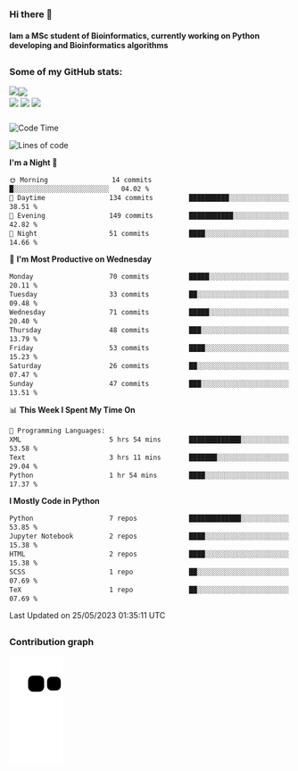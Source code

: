 ### Hi there 👋
#### Iam a MSc student of Bioinformatics, currently working on Python developing and Bioinformatics algorithms

##
### Some of my GitHub stats:

<div>
  <a href="https://github.com/AdrianoSilva19/AdrianoSilva19">
    <img heigth="180" align="left" src="https://github-readme-stats.vercel.app/api?username=AdrianoSilva19&count_private=true&include_all_comits=true&show_icons=true&theme=dracula" />
    <img heigth="180" align="center" src="https://github-readme-stats.vercel.app/api/top-langs/?username=AdrianoSilva19&langs_count=3&theme=dracula" />
  </a>
</div>

<div style="display:inline_block">
  <img align="center" heigth="30" width="30" src="https://cdn.jsdelivr.net/gh/devicons/devicon/icons/python/python-plain.svg" />
  <img align="center" heigth="30" width="30" src="https://cdn.jsdelivr.net/gh/devicons/devicon/icons/r/r-original.svg" />
  <img align="center" heigth="35" width="35" src="https://cdn.jsdelivr.net/gh/devicons/devicon/icons/neo4j/neo4j-original.svg" />
</div>

##

<!--START_SECTION:waka-->
![Code Time](http://img.shields.io/badge/Code%20Time-276%20hrs-blue)

![Lines of code](https://img.shields.io/badge/From%20Hello%20World%20I%27ve%20Written-2.6%20million%20lines%20of%20code-blue)

**I'm a Night 🦉** 

```text
🌞 Morning                14 commits          █░░░░░░░░░░░░░░░░░░░░░░░░   04.02 % 
🌆 Daytime                134 commits         ██████████░░░░░░░░░░░░░░░   38.51 % 
🌃 Evening                149 commits         ███████████░░░░░░░░░░░░░░   42.82 % 
🌙 Night                  51 commits          ████░░░░░░░░░░░░░░░░░░░░░   14.66 % 
```
📅 **I'm Most Productive on Wednesday** 

```text
Monday                   70 commits          █████░░░░░░░░░░░░░░░░░░░░   20.11 % 
Tuesday                  33 commits          ██░░░░░░░░░░░░░░░░░░░░░░░   09.48 % 
Wednesday                71 commits          █████░░░░░░░░░░░░░░░░░░░░   20.40 % 
Thursday                 48 commits          ███░░░░░░░░░░░░░░░░░░░░░░   13.79 % 
Friday                   53 commits          ████░░░░░░░░░░░░░░░░░░░░░   15.23 % 
Saturday                 26 commits          ██░░░░░░░░░░░░░░░░░░░░░░░   07.47 % 
Sunday                   47 commits          ███░░░░░░░░░░░░░░░░░░░░░░   13.51 % 
```


📊 **This Week I Spent My Time On** 

```text
💬 Programming Languages: 
XML                      5 hrs 54 mins       █████████████░░░░░░░░░░░░   53.58 % 
Text                     3 hrs 11 mins       ███████░░░░░░░░░░░░░░░░░░   29.04 % 
Python                   1 hr 54 mins        ████░░░░░░░░░░░░░░░░░░░░░   17.37 % 
```

**I Mostly Code in Python** 

```text
Python                   7 repos             █████████████░░░░░░░░░░░░   53.85 % 
Jupyter Notebook         2 repos             ████░░░░░░░░░░░░░░░░░░░░░   15.38 % 
HTML                     2 repos             ████░░░░░░░░░░░░░░░░░░░░░   15.38 % 
SCSS                     1 repo              ██░░░░░░░░░░░░░░░░░░░░░░░   07.69 % 
TeX                      1 repo              ██░░░░░░░░░░░░░░░░░░░░░░░   07.69 % 
```




 Last Updated on 25/05/2023 01:35:11 UTC
<!--END_SECTION:waka-->

##

### Contribution graph

![snake svg](https://github.com/AdrianoSilva19/AdrianoSilva19/blob/output/github-contribution-grid-snake.svg)







<!--

Here are some ideas to get you started:

- 🔭 I’m currently working on ...
- 🌱 I’m currently learning ...
- 👯 I’m looking to collaborate on ...
- 🤔 I’m looking for help with ...
- 💬 Ask me about ...
- 📫 How to reach me: ...
- 😄 Pronouns: ...
- ⚡ Fun fact: ...
-->
